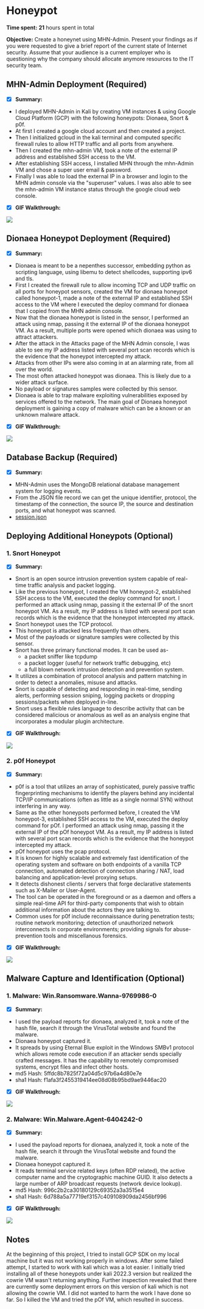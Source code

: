 # Honeypot

**Time spent:** **21** hours spent in total

**Objective:** Create a honeynet using MHN-Admin. Present your findings as if you were requested to give a brief report of the current state of Internet security. Assume that your audience is a current employer who is questioning why the company should allocate anymore resources to the IT security team.

## MHN-Admin Deployment (Required)

- [x] **Summary:**
* I deployed MHN-Admin in Kali by creating VM instances & using Google Cloud Platform (GCP) with the following honeypots: Dionaea, Snort & p0f.
* At first I created a google cloud account and then created a project.
* Then I initialized gcloud in the kali terminal and computed specific firewall rules to allow HTTP traffic and all ports from anywhere.
* Then I created the mhn-admin VM, took a note of the external IP address and established SSH access to the VM.
* After establishing SSH access, I installed MHN through the mhn-Admin VM and chose a super user email & password.
* Finally I was able to load the external IP in a browser and login to the MHN admin console via the "superuser" values. I was also able to see the mhn-admin VM instance status through the google cloud web console.

- [x] **GIF Walkthrough:**
<img src="mhn-admin.gif">

## Dionaea Honeypot Deployment (Required)

- [x] **Summary:** 
* Dionaea is meant to be a nepenthes successor, embedding python as scripting language, using libemu to detect shellcodes, supporting ipv6 and tls.
* First I created the firewall rule to allow incoming TCP and UDP traffic on all ports for honeypot sensors, created the VM for dionaea honeypot called honeypot-1, made a note of the external IP and established SSH access to the VM where I executed the deploy command for dionaea that I copied from the MHN admin console.
* Now that the dionaea honeypot is listed in the sensor, I performed an attack using nmap, passing it the external IP of the dionaea honeypot VM. As a result, multiple ports were opened which dionaea was using to attract attackers.
* After the attack in the Attacks page of the MHN Admin console, I was able to see my IP address listed with several port scan records which is the evidence that the honeypot intercepted my attack.
* Attacks from other IPs were also coming in at an alarming rate, from all over the world.
* The most often attacked honeypot was dionaea. This is likely due to a wider attack surface.
* No payload or signatures samples were collected by this sensor.
* Dionaea is able to trap malware exploiting vulnerabilities exposed by services offered to the network. The main goal of Dionaea honeypot deployment is gaining a copy of malware which can be a known or an unknown malware attack.

- [x] **GIF Walkthrough:**
<img src="dionaea-honeypot.gif">

## Database Backup (Required) 

- [x] **Summary:**
* MHN-Admin uses the MongoDB relational database management system for logging events. 
* From the JSON file record we can get the unique identifier, protocol, the timestamp of the connection, the source IP, the source and destination ports, and what honeypot was scanned.
* [session.json](https://github.com/sanjanabintaazad/codepath_homework/blob/Honeypot/session.json)

## Deploying Additional Honeypots (Optional)

### 1. Snort Honeypot

- [x] **Summary:**
* Snort is an open source intrusion prevention system capable of real-time traffic analysis and packet logging.
* Like the previous honeypot, I created the VM honeypot-2, established SSH access to the VM, executed the deploy command for snort. I performed an attack using nmap, passing it the external IP of the snort honeypot VM. As a result, my IP address is listed with several port scan records which is the evidence that the honeypot intercepted my attack.
* Snort honeypot uses the TCP protocol.
* This honeypot is attacked less frequently than others.
* Most of the payloads or signature samples were collected by this sensor.
* Snort has three primary functional modes. It can be used as-
  * a packet sniffer like tcpdump
  * a packet logger (useful for network traffic debugging, etc)
  * a full blown network intrusion detection and prevention system.
* It utilizes a combination of protocol analysis and pattern matching in order to detect a anomalies, misuse and attacks.
* Snort is capable of detecting and responding in real-time, sending alerts, performing session sniping, logging packets or dropping sessions/packets when deployed in-line.
* Snort uses a flexible rules language to describe activity that can be considered malicious or anomalous as well as an analysis engine that incorporates a modular plugin architecture.

- [x] **GIF Walkthrough:**
<img src="snort-honeypot.gif">

### 2. p0f Honeypot

- [x] **Summary:**
* p0f is a tool that utilizes an array of sophisticated, purely passive traffic fingerprinting mechanisms to identify the players behind any incidental TCP/IP communications (often as little as a single normal SYN) without interfering in any way.
* Same as the other honeypots performed before, I created the VM honeypot-3, established SSH access to the VM, executed the deploy command for pOf. I performed an attack using nmap, passing it the external IP of the pOf honeypot VM. As a result, my IP address is listed with several port scan records which is the evidence that the honeypot intercepted my attack.
* pOf honeypot uses the pcap protocol.
* It is known for highly scalable and extremely fast identification of the operating system and software on both endpoints of a vanilla TCP connection, automated detection of connection sharing / NAT, load balancing and application-level proxying setups.
* It detects dishonest clients / servers that forge declarative statements such as X-Mailer or User-Agent.
* The tool can be operated in the foreground or as a daemon and offers a simple real-time API for third-party components that wish to obtain additional information about the actors they are talking to.
* Common uses for p0f include reconnaissance during penetration tests; routine network monitoring; detection of unauthorized network interconnects in corporate environments; providing signals for abuse-prevention tools and miscellanous forensics.

- [x] **GIF Walkthrough:**
<img src="p0f-honeypot.gif">


## Malware Capture and Identification (Optional)

### 1. Malware: Win.Ransomware.Wanna-9769986-0

- [x] **Summary:** 
* I used the payload reports for dionaea, analyzed it, took a note of the hash file, search it through the VirusTotal website and found the malware.
* Dionaea honeypot captured it.
* It spreads by using Eternal Blue exploit in the Windows SMBv1 protocol which allows remote code execution if an attacker sends specially crafted messages. It has the capability to remotely compromised systems, encrypt files and infect other hosts. 
* md5 Hash: 5ffdc8b7825f72a04d5c97b6a4d80e7e
* sha1 Hash: f1afa3f2455319414ee08d08b95bd9ae9446ac20

- [x] **GIF Walkthrough:**
<img src="1-malware.gif">

### 2. Malware: Win.Malware.Agent-6404242-0

- [x] **Summary:** 
* I used the payload reports for dionaea, analyzed it, took a note of the hash file, search it through the VirusTotal website and found the malware.
* Dionaea honeypot captured it.
* It reads terminal service related keys (often RDP related), the active computer name and the cryptographic machine GUID. It also detects a large number of ARP broadcast requests (network device lookup).
* md5 Hash: 996c2b2ca30180129c69352a3a3515e4
* sha1 Hash: 6d788a5a77719ef3157c409108909da2456bf996

- [x] **GIF Walkthrough:**
<img src="2-malware.gif">


## Notes

At the beginning of this project, I tried to install GCP SDK on my local machine but it was not working properly in windows. After some failed attempt, I started to work with kali which was a lot easier. I initially tried installing all of these honeypots under kali 2022.3 version but realized the cowrie VM wasn't returning anything. Further inspection revealed that there are currently some deployment errors on this version of kali which is not allowing the cowrie VM. I did not wanted to harm the work I have done so far. So I killed the VM and tried the pOf VM, which resulted in success.
